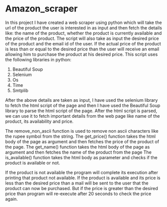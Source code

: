 # Amazon_scraper
In this project I have created a web scraper using python which will take the url of the product the user is interested in as input and then fetch the details like: the name of the product, whether the product is currently available and the price of the product. The script will also take as input the desired price of the product and the email id of the user. If the actual price of the product is less than or equal to the desired price than the user will receive an email allowing him to purchase the product at his desired price.
This script uses the following libraries in python:
1.	Beautiful Soup
2.	Selenium
3.	Os
4.	Time
5.	Smtplib

After the above details are taken as input, I have used the selenium library to fetch the html script of the page and then I have used the Beautiful Soup library to parse the html script of the page. After the html script is parsed, we can use it to fetch important details from the web page like name of the product, its availability and price.

The remove_non_ascii function is used to remove non ascii characters like the rupee symbol from the string.
The get_price() function takes the html body of the page as argument and then fetches the price of the product of the page.
The get_name() function takes the html body of the page as argument and then fetches the name of the product from the page
The is_available() function takes the html body as parameter and checks if the product is available or not.

If the product is not available the program will complete its execution after printing that product not available. If the product is available and its price is less than the desired price than a mail will be sent to the user that the product can now be purchased. But if the price is greater than the desired price than program will re-execute after 20 seconds to check the price again.
